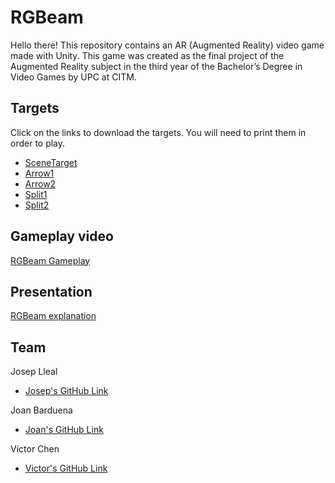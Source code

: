 # RGBeam
Hello there! 
This repository contains an AR (Augmented Reality) video game made with Unity. This game was created as the final project of the Augmented Reality subject in the third year of the Bachelor’s Degree in Video Games by UPC at CITM.

## Targets
Click on the links to download the targets. You will need to print them in order to play.
- [SceneTarget](https://github.com/JosepLleal/RGBeam/raw/master/Targets/marker.jpg)
- [Arrow1](https://github.com/JosepLleal/RGBeam/raw/master/Targets/Arrow.jpg)
- [Arrow2](https://github.com/JosepLleal/RGBeam/raw/master/Targets/arrow2.jpg)
- [Split1](https://github.com/JosepLleal/RGBeam/raw/master/Targets/split.jpg)
- [Split2](https://github.com/JosepLleal/RGBeam/raw/master/Targets/split2.jpg)
 
## Gameplay video
[RGBeam Gameplay](https://youtu.be/9jS6Bpy3YF0)

## Presentation
[RGBeam explanation](https://docs.google.com/presentation/d/1j1BNdEeZZ7mP_DVX_iisnyxmkXpLH4oqn6tvR4jTj08/edit?usp=sharing)

## Team
Josep Lleal
   - [Josep's GitHub Link](https://github.com/JosepLleal)

Joan Barduena
   - [Joan's GitHub Link](https://github.com/JoanBarduena)
   
Víctor Chen
   - [Victor's GitHub Link](https://github.com/Scarzard)
